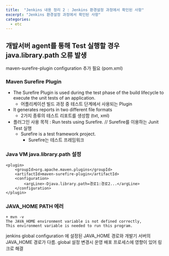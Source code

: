 ```yaml
---
title:  "Jenkins 내용 정리 2 : Jenkins 환경설정 과정에서 확인된 사항"
excerpt: "Jenkins 환경설정 과정에서 확인된 사항"
categories:
  - etc
---
```

## 개발서버 agent를 통해 Test 실행할 경우 java.library.path 오류 발생
maven-surefire-plugin configuration 추가 필요 (pom.xml)

### Maven Surefire Plugin
+ The Surefire Plugin is used during the test phase of the build lifecycle to execute the unit tests of an application. 
  + 어플리케이션 빌드 과정 중 테스트 단계에서 사용되는 Plugin 
+ It generates reports in two different file formats
  + 2가지 종류의 테스트 리포트를 생성함 (txt, xml)
+ 플러그인 사용 목적 : Run tests using Surefire. // Surefire를 이용하는 Junit Test 실행
  + Surefire is a test framework project.
    + Surefire는 테스트 프레임워크

### Java VM java.library.path 설정
```
<plugin>
    <groupId>org.apache.maven.plugins</groupId>
    <artifactId>maven-surefire-plugin</artifactId>
    <configuration>
		<argLine>-Djava.library.path=경로1:경로2...</argLine>        
    </configuration>
</plugin>
```
  
### JAVA_HOME PATH 에러
```
+ mvn -v
The JAVA_HOME environment variable is not defined correctly, 
This environment variable is needed to run this program.
```
jenkins global configuration 에 설정된 JAVA_HOME 경로와 개발기 서버의 JAVA_HOME 경로가 다름.
global 설정 변경시 운영 배포 프로세스에 영향이 있어 링크로 해결




